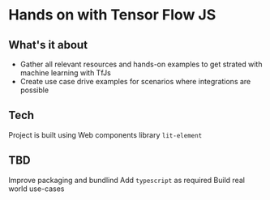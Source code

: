 # Hands on with Tensor Flow JS

## What's it about
- Gather all relevant resources and hands-on examples to get strated with machine learning with TfJs
- Create use case drive examples for scenarios where integrations are possible

## Tech
Project is built using Web components library `lit-element`

## TBD
Improve packaging and bundlind
Add `typescript` as required
Build real world use-cases
